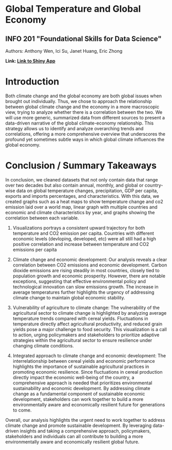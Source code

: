 # Global Temperature and Global Economy
## INFO 201 "Foundational Skills for Data Science"

Authors: Anthony Wen, Ici Su, Janet Huang, Eric Zhong

**Link: [Link to Shiny App](https://wena04.shinyapps.io/Info_201_Final_Project_BE-3/)**

# Introduction

Both climate change and the global economy are both global issues when brought out individually. Thus, we chose to approach the relationship between global climate change and the economy in a more macroscopic view, trying to analyze whether there is a correlation between the two. We will use more generic, summarized data from different sources to present a data-driven narrative of the global climate-economy relationship. This strategy allows us to identify and analyze overarching trends and correlations, offering a more comprehensive overview that underscores the profound yet sometimes subtle ways in which global climate influences the global economy.

# Conclusion / Summary Takeaways

In conclusion, we cleaned datasets that not only contain data that range over two decades but also contain annual, monthly, and global or country-wise data on global temperature changes, precipitation, GDP per capita, exports and imports percentages, and characteristics. With this data, we created graphs such as a heat maps to show temperature change and co2 emission laid over a world map, linear graph with multiple countries and economic and climate characteristics by year, and graphs showing the correlation between each variable.

1. Visualizations portrays a consistent upward trajectory for both temperature and CO2 emission per capita. Countries with different economic levels (devloping, developed, etc) were all still had a high positive correlation and increase between temperature and CO2 emissions per capita

2. Climate change and economic development: Our analysis reveals a clear correlation between CO2 emissions and economic development. Carbon dioxide emissions are rising steadily in most countries, closely tied to population growth and economic prosperity. However, there are notable exceptions, suggesting that effective environmental policy and technological innovation can slow emissions growth. The increase in average temperatures further highlights the urgency of addressing climate change to maintain global economic stability.

3. Vulnerability of agriculture to climate change: The vulnerability of the agricultural sector to climate change is highlighted by analyzing average temperature trends compared with cereal yields. Fluctuations in temperature directly affect agricultural productivity, and reduced grain yields pose a major challenge to food security. This visualization is a call to action, urging policymakers and stakeholders to prioritize adaptive strategies within the agricultural sector to ensure resilience under changing climate conditions.

4. Integrated approach to climate change and economic development: The interrelationship between cereal yields and economic performance highlights the importance of sustainable agricultural practices in promoting economic resilience. Since fluctuations in cereal production directly impact the economic well-being of the country, a comprehensive approach is needed that prioritizes environmental sustainability and economic development. By addressing climate change as a fundamental component of sustainable economic development, stakeholders can work together to build a more environmentally aware and economically resilient future for generations to come.

Overall, our analysis highlights the urgent need to work together to address climate change and promote sustainable development. By leveraging data-driven insights and taking a comprehensive approach, policymakers, stakeholders and individuals can all contribute to building a more environmentally aware and economically resilient global future.
